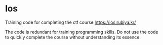# los

Training code for completing the ctf course https://los.rubiya.kr/

The code is redundant for training programming skills. Do not use the code to quickly complete the course without understanding its essence.